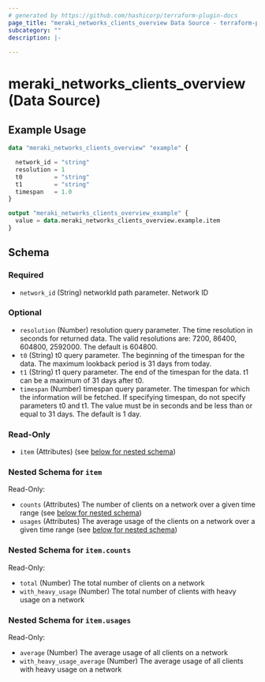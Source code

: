 ```yaml
---
# generated by https://github.com/hashicorp/terraform-plugin-docs
page_title: "meraki_networks_clients_overview Data Source - terraform-provider-meraki"
subcategory: ""
description: |-
  
---
```


# meraki_networks_clients_overview (Data Source)



## Example Usage

```terraform
data "meraki_networks_clients_overview" "example" {

  network_id = "string"
  resolution = 1
  t0         = "string"
  t1         = "string"
  timespan   = 1.0
}

output "meraki_networks_clients_overview_example" {
  value = data.meraki_networks_clients_overview.example.item
}
```

<!-- schema generated by tfplugindocs -->
## Schema

### Required

- `network_id` (String) networkId path parameter. Network ID

### Optional

- `resolution` (Number) resolution query parameter. The time resolution in seconds for returned data. The valid resolutions are: 7200, 86400, 604800, 2592000. The default is 604800.
- `t0` (String) t0 query parameter. The beginning of the timespan for the data. The maximum lookback period is 31 days from today.
- `t1` (String) t1 query parameter. The end of the timespan for the data. t1 can be a maximum of 31 days after t0.
- `timespan` (Number) timespan query parameter. The timespan for which the information will be fetched. If specifying timespan, do not specify parameters t0 and t1. The value must be in seconds and be less than or equal to 31 days. The default is 1 day.

### Read-Only

- `item` (Attributes) (see [below for nested schema](#nestedatt--item))

<a id="nestedatt--item"></a>
### Nested Schema for `item`

Read-Only:

- `counts` (Attributes) The number of clients on a network over a given time range (see [below for nested schema](#nestedatt--item--counts))
- `usages` (Attributes) The average usage of the clients on a network over a given time range (see [below for nested schema](#nestedatt--item--usages))

<a id="nestedatt--item--counts"></a>
### Nested Schema for `item.counts`

Read-Only:

- `total` (Number) The total number of clients on a network
- `with_heavy_usage` (Number) The total number of clients with heavy usage on a network


<a id="nestedatt--item--usages"></a>
### Nested Schema for `item.usages`

Read-Only:

- `average` (Number) The average usage of all clients on a network
- `with_heavy_usage_average` (Number) The average usage of all clients with heavy usage on a network
